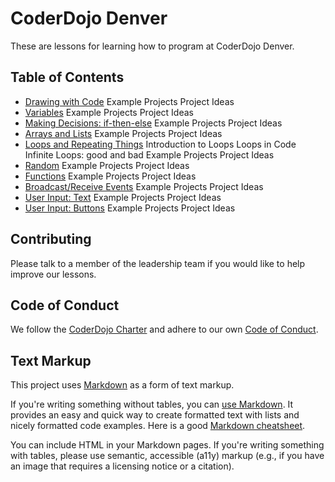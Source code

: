 # CoderDojo Denver

These are lessons for learning how to program at CoderDojo Denver.

## Table of Contents

- [Drawing with Code](lessons/drawing.md)
	Example Projects
	Project Ideas
- [Variables](lessons/variables.md)
	Example Projects
	Project Ideas
- [Making Decisions: if-then-else](lessons/making-decisions.md)
	Example Projects
	Project Ideas
- [Arrays and Lists](lessons/arrays.md)
	Example Projects
	Project Ideas
- [Loops and Repeating Things](lessons/loops.md)
	Introduction to Loops
	Loops in Code
	Infinite Loops: good and bad
	Example Projects
	Project Ideas
- [Random](lessons/random.md)
	Example Projects
	Project Ideas
- [Functions](lessons/functions.md)
	Example Projects
	Project Ideas
- [Broadcast/Receive Events](lessons/broadcast.md)
	Example Projects
	Project Ideas
- [User Input: Text](lessons/input-text.md)
	Example Projects
	Project Ideas
- [User Input: Buttons](lessons/input-button.md)
	Example Projects
	Project Ideas

## Contributing

Please talk to a member of the leadership team if you would like to help improve our lessons.

## Code of Conduct

We follow the [CoderDojo Charter](https://coderdojo.com/en/charter) and adhere to our own [Code of Conduct](code-of-conduct.md).

## Text Markup

This project uses [Markdown](https://daringfireball.net/projects/markdown/) as a form of text markup.

If you're writing something without tables, you can [use Markdown](https://github.com/lifeparticle/Markdown-Cheatsheet). It provides an easy and quick way to create formatted text with lists and nicely formatted code examples. Here is a good [Markdown cheatsheet](https://github.com/adam-p/markdown-here/wiki/Markdown-Cheatsheet).

You can include HTML in your Markdown pages. If you're writing something with tables, please use semantic, accessible (a11y) markup (e.g., if you have an image that requires a licensing notice or a citation).

